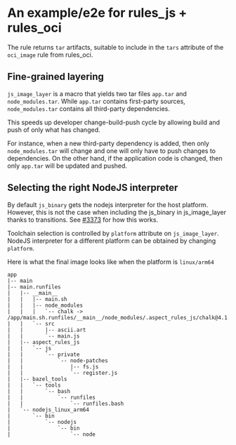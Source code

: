 # An example/e2e for rules_js + rules_oci

The rule returns `tar` artifacts, suitable to include in the `tars` attribute of the `oci_image` rule from rules_oci.

## Fine-grained layering

`js_image_layer` is a macro that yields two tar files `app.tar` and `node_modules.tar`. While `app.tar` contains first-party sources, `node_modules.tar` contains all third-party dependencies.

This speeds up developer change-build-push cycle by allowing build and push of only what has changed.

For instance, when a new third-party dependency is added, then only `node_modules.tar` will change and one will only have to push changes to dependencies.
On the other hand, if the application code is changed, then only `app.tar` will be updated and pushed.

## Selecting the right NodeJS interpreter

By default `js_binary` gets the nodejs interpreter for the host platform. However, this is not the case when including the js_binary in js_image_layer thanks to transitions. See [#3373](https://github.com/bazelbuild/rules_nodejs/pull/3373) for how this works.

Toolchain selection is controlled by `platform` attribute on `js_image_layer`.
NodeJS interpreter for a different platform can be obtained by changing `platform`.

Here is what the final image looks like when the platform is `linux/arm64`

```
app
|-- main
|-- main.runfiles
|   |-- __main__
|   |   |-- main.sh
|   |   |-- node_modules
|   |   |   `-- chalk -> /app/main.sh.runfiles/__main__/node_modules/.aspect_rules_js/chalk@4.1.2/node_modules/chalk
|   |   `-- src
|   |       |-- ascii.art
|   |       `-- main.js
|   |-- aspect_rules_js
|   |   `-- js
|   |       `-- private
|   |           `-- node-patches
|   |               |-- fs.js
|   |               `-- register.js
|   |-- bazel_tools
|   |   `-- tools
|   |       `-- bash
|   |           `-- runfiles
|   |               `-- runfiles.bash
|   `-- nodejs_linux_arm64
|       `-- bin
|           `-- nodejs
|               `-- bin
|                   `-- node
```
